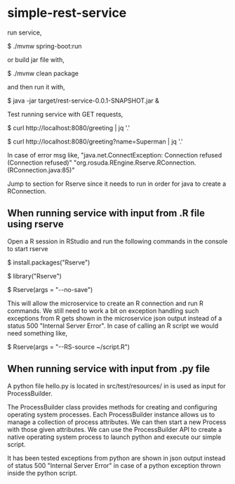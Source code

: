 # simple-rest-service

run service,

$ ./mvnw spring-boot:run

or build jar file with,

$ ./mvnw clean package

and then run it with,

$ java -jar target/rest-service-0.0.1-SNAPSHOT.jar &

Test running service with GET requests,

$ curl http://localhost:8080/greeting | jq '.'

$ curl http://localhost:8080/greeting?name=Superman | jq '.'

In case of error msg like,
"java.net.ConnectException: Connection refused (Connection refused)"
"org.rosuda.REngine.Rserve.RConnection.<init>(RConnection.java:85)"

Jump to section for Rserve since it needs to run in order for java to create a RConnection.

## When running service with input from .R file using rserve
Open a R session in RStudio and run the following commands in the console to start rserve

$ install.packages("Rserve")

$ library("Rserve")

$ Rserve(args = "--no-save")

This will allow the microservice to create an R connection and run R commands.
We still need to work a bit on exception handling such exceptions from R gets shown in the microservice json output instead of a status 500 "Internal Server Error". In case of calling an R script we would need something like,

$ Rserve(args = "--RS-source ~/script.R")

## When running service with input from .py file
A python file hello.py is located in src/test/resources/ in is used as input for ProcessBuilder.

The ProcessBuilder class provides methods for creating and configuring operating system processes. Each ProcessBuilder instance allows us to manage a collection of process attributes. We can then start a new Process with those given attributes. We can use the ProcessBuilder API to create a native operating system process to launch python and execute our simple script.

It has been tested exceptions from python are shown in json output instead of status 500 "Internal Server Error" in case of a python exception thrown inside the python script.